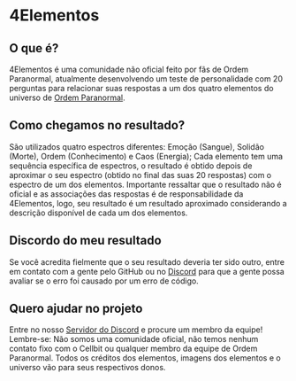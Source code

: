 # 4Elementos

## O que é?

4Elementos é uma comunidade não oficial feito por fãs de Ordem Paranormal, atualmente desenvolvendo um teste de personalidade com 20 perguntas para relacionar suas respostas a um dos quatro elementos do universo de [Ordem Paranormal](https://ordemparanormal.com.br/).

## Como chegamos no resultado?

São utilizados quatro espectros diferentes: Emoção (Sangue), Solidão (Morte), Ordem (Conhecimento) e Caos (Energia); Cada elemento tem uma sequência específica de espectros, o resultado é obtido depois de aproximar o seu espectro (obtido no final das suas 20 respostas) com o espectro de um dos elementos. Importante ressaltar que o resultado não é oficial e as associações das respostas é de responsabilidade da 4Elementos, logo, seu resultado é um resultado aproximado considerando a descrição disponível de cada um dos elementos.

## Discordo do meu resultado

Se você acredita fielmente que o seu resultado deveria ter sido outro, entre em contato com a gente pelo GitHub ou no [Discord](https://discord.com/invite/YD4a9FPxh9) para que a gente possa avaliar se o erro foi causado por um erro de código.

## Quero ajudar no projeto

Entre no nosso [Servidor do Discord](https://discord.com/invite/YD4a9FPxh9) e procure um membro da equipe! Lembre-se: Não somos uma comunidade oficial, não temos nenhum contato fixo com o Cellbit ou qualquer membro da equipe de Ordem Paranormal. Todos os créditos dos elementos, imagens dos elementos e o universo vão para seus respectivos donos.